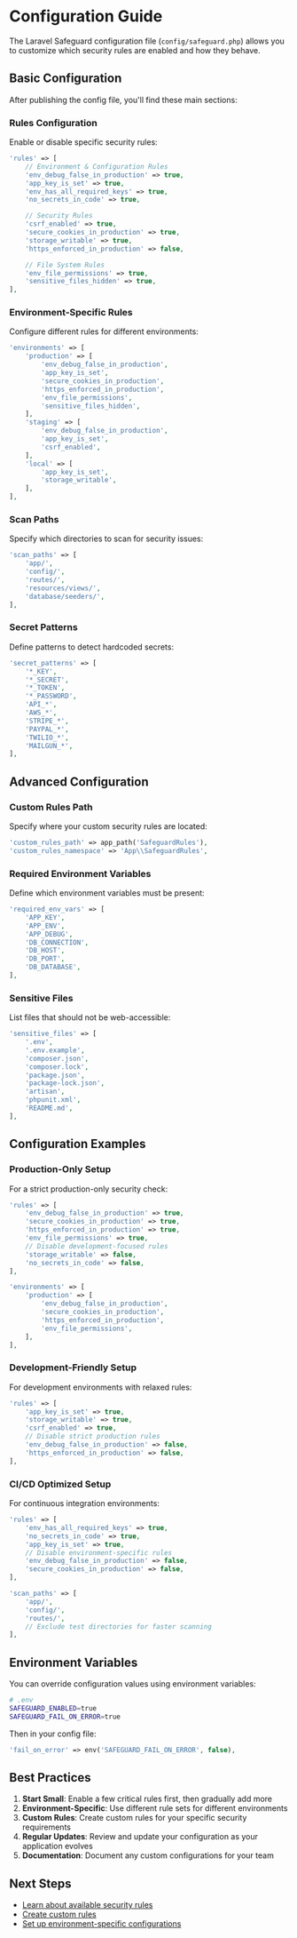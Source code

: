 # Configuration Guide

The Laravel Safeguard configuration file (`config/safeguard.php`) allows you to customize which security rules are enabled and how they behave.

## Basic Configuration

After publishing the config file, you'll find these main sections:

### Rules Configuration

Enable or disable specific security rules:

```php
'rules' => [
    // Environment & Configuration Rules
    'env_debug_false_in_production' => true,
    'app_key_is_set' => true,
    'env_has_all_required_keys' => true,
    'no_secrets_in_code' => true,

    // Security Rules
    'csrf_enabled' => true,
    'secure_cookies_in_production' => true,
    'storage_writable' => true,
    'https_enforced_in_production' => false,

    // File System Rules
    'env_file_permissions' => true,
    'sensitive_files_hidden' => true,
],
```

### Environment-Specific Rules

Configure different rules for different environments:

```php
'environments' => [
    'production' => [
        'env_debug_false_in_production',
        'app_key_is_set',
        'secure_cookies_in_production',
        'https_enforced_in_production',
        'env_file_permissions',
        'sensitive_files_hidden',
    ],
    'staging' => [
        'env_debug_false_in_production',
        'app_key_is_set',
        'csrf_enabled',
    ],
    'local' => [
        'app_key_is_set',
        'storage_writable',
    ],
],
```

### Scan Paths

Specify which directories to scan for security issues:

```php
'scan_paths' => [
    'app/',
    'config/',
    'routes/',
    'resources/views/',
    'database/seeders/',
],
```

### Secret Patterns

Define patterns to detect hardcoded secrets:

```php
'secret_patterns' => [
    '*_KEY',
    '*_SECRET',
    '*_TOKEN',
    '*_PASSWORD',
    'API_*',
    'AWS_*',
    'STRIPE_*',
    'PAYPAL_*',
    'TWILIO_*',
    'MAILGUN_*',
],
```

## Advanced Configuration

### Custom Rules Path

Specify where your custom security rules are located:

```php
'custom_rules_path' => app_path('SafeguardRules'),
'custom_rules_namespace' => 'App\\SafeguardRules',
```

### Required Environment Variables

Define which environment variables must be present:

```php
'required_env_vars' => [
    'APP_KEY',
    'APP_ENV',
    'APP_DEBUG',
    'DB_CONNECTION',
    'DB_HOST',
    'DB_PORT',
    'DB_DATABASE',
],
```

### Sensitive Files

List files that should not be web-accessible:

```php
'sensitive_files' => [
    '.env',
    '.env.example',
    'composer.json',
    'composer.lock',
    'package.json',
    'package-lock.json',
    'artisan',
    'phpunit.xml',
    'README.md',
],
```

## Configuration Examples

### Production-Only Setup

For a strict production-only security check:

```php
'rules' => [
    'env_debug_false_in_production' => true,
    'secure_cookies_in_production' => true,
    'https_enforced_in_production' => true,
    'env_file_permissions' => true,
    // Disable development-focused rules
    'storage_writable' => false,
    'no_secrets_in_code' => false,
],

'environments' => [
    'production' => [
        'env_debug_false_in_production',
        'secure_cookies_in_production',
        'https_enforced_in_production',
        'env_file_permissions',
    ],
],
```

### Development-Friendly Setup

For development environments with relaxed rules:

```php
'rules' => [
    'app_key_is_set' => true,
    'storage_writable' => true,
    'csrf_enabled' => true,
    // Disable strict production rules
    'env_debug_false_in_production' => false,
    'https_enforced_in_production' => false,
],
```

### CI/CD Optimized Setup

For continuous integration environments:

```php
'rules' => [
    'env_has_all_required_keys' => true,
    'no_secrets_in_code' => true,
    'app_key_is_set' => true,
    // Disable environment-specific rules
    'env_debug_false_in_production' => false,
    'secure_cookies_in_production' => false,
],

'scan_paths' => [
    'app/',
    'config/',
    'routes/',
    // Exclude test directories for faster scanning
],
```

## Environment Variables

You can override configuration values using environment variables:

```bash
# .env
SAFEGUARD_ENABLED=true
SAFEGUARD_FAIL_ON_ERROR=true
```

Then in your config file:

```php
'fail_on_error' => env('SAFEGUARD_FAIL_ON_ERROR', false),
```

## Best Practices

1. **Start Small**: Enable a few critical rules first, then gradually add more
2. **Environment-Specific**: Use different rule sets for different environments
3. **Custom Rules**: Create custom rules for your specific security requirements
4. **Regular Updates**: Review and update your configuration as your application evolves
5. **Documentation**: Document any custom configurations for your team

## Next Steps

- [Learn about available security rules](rules-reference.md)
- [Create custom rules](custom-rules.md)
- [Set up environment-specific configurations](environment-rules.md)